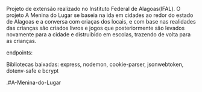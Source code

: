 Projeto de extensão realizado no Instituto Federal de Alagoas(IFAL). O projeto A Menina do Lugar se baseia na ida em cidades ao redor do estado de Alagoas e a conversa com criaças dos locais, e com base nas realidades das crianças são criados livros e jogos que posteriormente são levados novamente para a cidade e distruibido em escolas, trazendo de volta para as crianças.

endpoints: 
        

Bibliotecas baixadas: express, nodemon, cookie-parser, jsonwebtoken, dotenv-safe e bcrypt

.#A-Menina-do-Lugar
